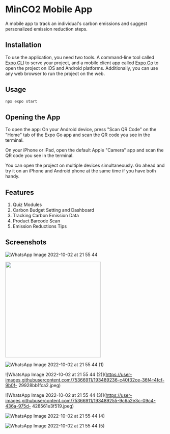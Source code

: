 # MinCO2 Mobile App

A mobile app to track an individual's carbon emissions and suggest personalized emission reduction steps.

## Installation

To use the application, you need two tools. A command-line tool called [Expo CLI](https://docs.expo.dev/get-started/installation/#1-expo-cli) to serve your project, and a mobile client app called [Expo Go](https://docs.expo.dev/get-started/installation/#2-expo-go-app-for-ios-and) to open the project on iOS and Android platforms. Additionally, you can use any web browser to run the project on the web.


## Usage

```python
npx expo start
```

## Opening the App
To open the app:
On your Android device, press "Scan QR Code" on the "Home" tab of the Expo Go app and scan the QR code you see in the terminal.

On your iPhone or iPad, open the default Apple "Camera" app and scan the QR code you see in the terminal.

You can open the project on multiple devices simultaneously. Go ahead and try it on an iPhone and Android phone at the same time if you have both handy.

## Features
1. Quiz Modules
2. Carbon Budget Setting and Dashboard
3. Tracking Carbon Emission Data
4. Product Barcode Scan 
5. Emission Reductions Tips

## Screenshots
![WhatsApp Image 2022-10-02 at 21 55 44](https://user-images.githubusercontent.com/75366911/193489215-4457499a-65e1-4ae2-b432-10cf9caeab1b.jpeg)

<img src="[https://github.com/favicon.ico](https://user-images.githubusercontent.com/75366911/193489215-4457499a-65e1-4ae2-b432-10cf9caeab1b.jpeg)" width="300">

![WhatsApp Image 2022-10-02 at 21 55 44 (1)](https://user-images.githubusercontent.com/75366911/193489218-08e0f097-4c35-466d-bf4e-94ffb53275dd.jpeg)

![WhatsApp Image 2022-10-02 at 21 55 44 (2)](https://user-images.githubusercontent.com/75366911/193489236-c40f32ce-36f4-4fcf-9b0f-
29928bb1fca2.jpeg)

![WhatsApp Image 2022-10-02 at 21 55 44 (3)](https://user-images.githubusercontent.com/75366911/193489255-9c6a2e3c-09c4-436a-975d-
428561e3f519.jpeg)

![WhatsApp Image 2022-10-02 at 21 55 44 (4)](https://user-images.githubusercontent.com/75366911/193489263-d74cdab4-1c2d-417c-9f07-3e37e0136d97.jpeg)

![WhatsApp Image 2022-10-02 at 21 55 44 (5)](https://user-images.githubusercontent.com/75366911/193489301-f2e50953-d26a-418b-9c5c-5358a278e5f3.jpeg)






